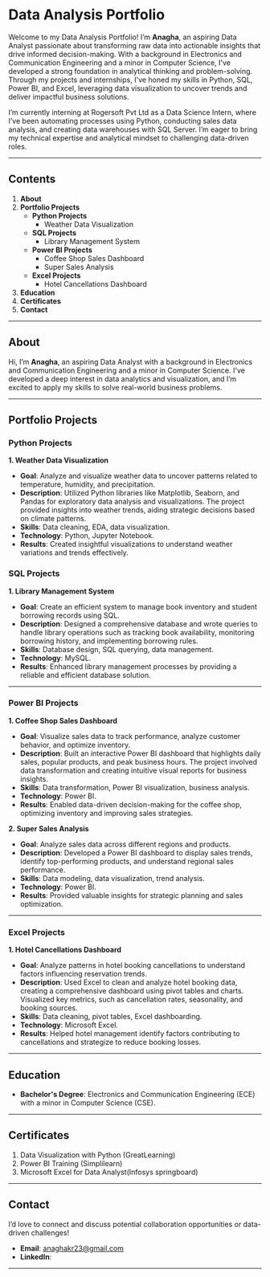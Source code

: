 # Data Analysis Portfolio

Welcome to my Data Analysis Portfolio! I’m **Anagha**, an aspiring Data Analyst passionate about transforming raw data into actionable insights that drive informed decision-making. With a background in Electronics and Communication Engineering and a minor in Computer Science, I've developed a strong foundation in analytical thinking and problem-solving. Through my projects and internships, I've honed my skills in Python, SQL, Power BI, and Excel, leveraging data visualization to uncover trends and deliver impactful business solutions.

I’m currently interning at Rogersoft Pvt Ltd as a Data Science Intern, where I’ve been automating processes using Python, conducting sales data analysis, and creating data warehouses with SQL Server. I’m eager to bring my technical expertise and analytical mindset to challenging data-driven roles.

---

## Contents

1. **About**
2. **Portfolio Projects**
   - **Python Projects**
     - Weather Data Visualization
   - **SQL Projects**
     - Library Management System
   - **Power BI Projects**
     - Coffee Shop Sales Dashboard
     - Super Sales Analysis
   - **Excel Projects**
     - Hotel Cancellations Dashboard
3. **Education**
4. **Certificates**
5. **Contact**

---

## About

Hi, I’m **Anagha**, an aspiring Data Analyst with a background in Electronics and Communication Engineering and a minor in Computer Science. I've developed a deep interest in data analytics and visualization, and I’m excited to apply my skills to solve real-world business problems.

---

## Portfolio Projects

### Python Projects

**1. Weather Data Visualization**  
- **Goal**: Analyze and visualize weather data to uncover patterns related to temperature, humidity, and precipitation.  
- **Description**: Utilized Python libraries like Matplotlib, Seaborn, and Pandas for exploratory data analysis and visualizations. The project provided insights into weather trends, aiding strategic decisions based on climate patterns.  
- **Skills**: Data cleaning, EDA, data visualization.  
- **Technology**: Python, Jupyter Notebook.  
- **Results**: Created insightful visualizations to understand weather variations and trends effectively.

### SQL Projects

**1. Library Management System**  
- **Goal**: Create an efficient system to manage book inventory and student borrowing records using SQL.  
- **Description**: Designed a comprehensive database and wrote queries to handle library operations such as tracking book availability, monitoring borrowing history, and implementing borrowing rules.  
- **Skills**: Database design, SQL querying, data management.  
- **Technology**: MySQL.  
- **Results**: Enhanced library management processes by providing a reliable and efficient database solution.

---

### Power BI Projects

**1. Coffee Shop Sales Dashboard**  
- **Goal**: Visualize sales data to track performance, analyze customer behavior, and optimize inventory.  
- **Description**: Built an interactive Power BI dashboard that highlights daily sales, popular products, and peak business hours. The project involved data transformation and creating intuitive visual reports for business insights.  
- **Skills**: Data transformation, Power BI visualization, business analysis.  
- **Technology**: Power BI.  
- **Results**: Enabled data-driven decision-making for the coffee shop, optimizing inventory and improving sales strategies.

**2. Super Sales Analysis**  
- **Goal**: Analyze sales data across different regions and products.  
- **Description**: Developed a Power BI dashboard to display sales trends, identify top-performing products, and understand regional sales performance.  
- **Skills**: Data modeling, data visualization, trend analysis.  
- **Technology**: Power BI.  
- **Results**: Provided valuable insights for strategic planning and sales optimization.

---

### Excel Projects

**1. Hotel Cancellations Dashboard**  
- **Goal**: Analyze patterns in hotel booking cancellations to understand factors influencing reservation trends.  
- **Description**: Used Excel to clean and analyze hotel booking data, creating a comprehensive dashboard using pivot tables and charts. Visualized key metrics, such as cancellation rates, seasonality, and booking sources.  
- **Skills**: Data cleaning, pivot tables, Excel dashboarding.  
- **Technology**: Microsoft Excel.  
- **Results**: Helped hotel management identify factors contributing to cancellations and strategize to reduce booking losses.

---

## Education

- **Bachelor's Degree**: Electronics and Communication Engineering (ECE) with a minor in Computer Science (CSE).

---

## Certificates

1. Data Visualization with Python (GreatLearning)
2. Power BI Training (Simplilearn)
3. Microsoft Excel for Data Analyst(Infosys springboard)
   

---

## Contact

I’d love to connect and discuss potential collaboration opportunities or data-driven challenges!

- **Email**: anaghakr23@gmail.com
- **LinkedIn**: 

---
